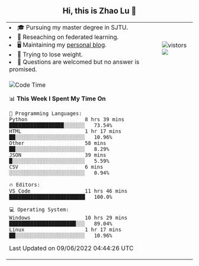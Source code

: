 <h2 align="center"> Hi, this is Zhao Lu 👋</h2>

<table style="overflow:hidden;">
    <tr> 
        <td>
            <li>🎓 Pursuing my master degree in SJTU.</li>
            <li>🌱 Reseaching on federated learning.</li>
            <li>🖥️ Maintaining my <a href="https://ifarewell.xyz">personal blog</a>.</li>
            <li>💪 Trying to lose weight.</li>
            <li>💬 Questions are welcomed but no answer is promised.</li> 
        </td>
        <td>
            <img src="https://visitor-badge.glitch.me/badge?page_id=ifarewell" alt="vistors" />
        <br>
          <img src="https://github-readme-stats.vercel.app/api?username=ifarewell&theme=graywhite&hide=prs,contribs&show_icons=true&hide_border=true&icon_color=CE1D2D&text_color=718096&bg_color=ffffff&hide_title=true" />
        </td>
    </tr>
    <tr>
        <td colspan="2">
            
<!--START_SECTION:waka-->
![Code Time](http://img.shields.io/badge/Code%20Time-192%20hrs%2019%20mins-blue)

📊 **This Week I Spent My Time On** 

```text
💬 Programming Languages: 
Python                   8 hrs 39 mins       ██████████████████░░░░░░░   73.54% 
HTML                     1 hr 17 mins        ██░░░░░░░░░░░░░░░░░░░░░░░   10.96% 
Other                    58 mins             ██░░░░░░░░░░░░░░░░░░░░░░░   8.29% 
JSON                     39 mins             █░░░░░░░░░░░░░░░░░░░░░░░░   5.59% 
CSV                      6 mins              ░░░░░░░░░░░░░░░░░░░░░░░░░   0.94%

🔥 Editors: 
VS Code                  11 hrs 46 mins      █████████████████████████   100.0%

💻 Operating System: 
Windows                  10 hrs 29 mins      ██████████████████████░░░   89.04% 
Linux                    1 hr 17 mins        ██░░░░░░░░░░░░░░░░░░░░░░░   10.96%

```


 Last Updated on 09/06/2022 04:44:26 UTC
<!--END_SECTION:waka-->
            
</td></tr>
</table>


